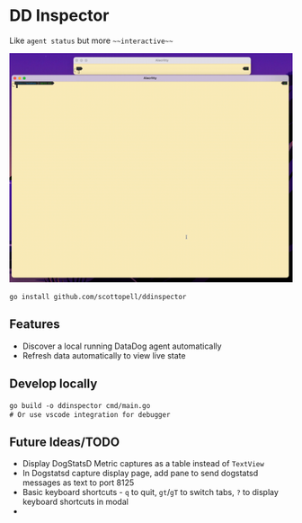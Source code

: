 # DD Inspector

Like `agent status` but more `~~interactive~~`

![screenshot](./img/screenshot.gif)

```
go install github.com/scottopell/ddinspector
```

## Features
- Discover a local running DataDog agent automatically
- Refresh data automatically to view live state


## Develop locally
```
go build -o ddinspector cmd/main.go
# Or use vscode integration for debugger
```

## Future Ideas/TODO
- Display DogStatsD Metric captures as a table instead of `TextView`
- In Dogstatsd capture display page, add pane to send dogstatsd messages as text to port 8125
- Basic keyboard shortcuts - `q` to quit, `gt`/`gT` to switch tabs, `?` to display keyboard shortcuts in modal
- 
